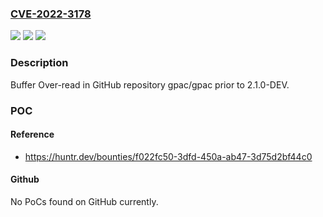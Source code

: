 ### [CVE-2022-3178](https://cve.mitre.org/cgi-bin/cvename.cgi?name=CVE-2022-3178)
![](https://img.shields.io/static/v1?label=Product&message=gpac%2Fgpac&color=blue)
![](https://img.shields.io/static/v1?label=Version&message=n%2Fa&color=blue)
![](https://img.shields.io/static/v1?label=Vulnerability&message=CWE-126%20Buffer%20Over-read&color=brighgreen)

### Description

Buffer Over-read in GitHub repository gpac/gpac prior to 2.1.0-DEV.

### POC

#### Reference
- https://huntr.dev/bounties/f022fc50-3dfd-450a-ab47-3d75d2bf44c0

#### Github
No PoCs found on GitHub currently.


